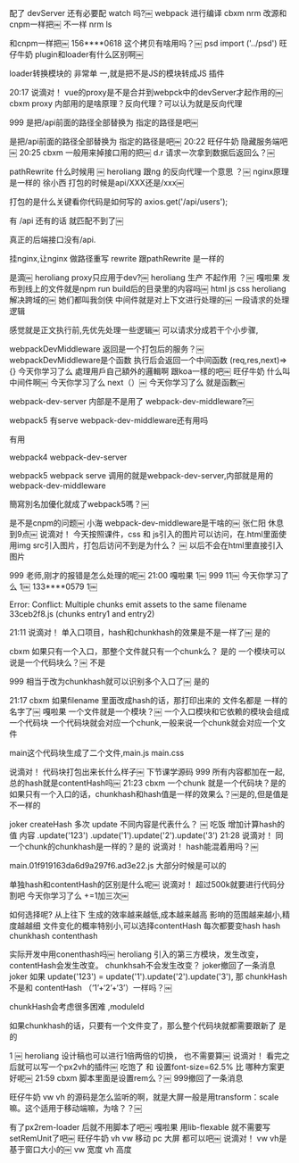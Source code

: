 
配了 devServer 还有必要配 watch 吗?￼
webpack 进行编译 
cbxm
nrm 改源和cnpm一样把￼ 不一样
nrm ls

和cnpm一样把￼
156****0618
这个拷贝有啥用吗？￼ psd
import ('../psd')
旺仔牛奶
plugin和loader有什么区别啊￼

loader转换模块的 非常单 一,就是把不是JS的模块转成JS
插件

20:17
说滴对！
vue的proxy是不是合并到webpck中的devServer才起作用的￼
cbxm
proxy 内部用的是啥原理？反向代理？可以认为就是反向代理

999
是把/api前面的路径全部替换为 指定的路径是吧￼




是把/api前面的路径全部替换为 指定的路径是吧￼
20:22
旺仔牛奶
隐藏服务端吧￼
20:25
cbxm
一般用来掉接口用的把￼
d.r
请求一次拿到数据后返回么？￼


pathRewrite 什么时候用
￼
heroliang
跟ng 的反向代理一个意思 ？￼ nginx原理是一样的
徐小西
打包的时候是api/XXX还是/xxx￼

打包的是什么关键看你代码是如何写的
axios.get('/api/users');

有  /api 还有的话 就匹配不到了￼

真正的后端接口没有/api.

挂nginx,让nginx 做路径重写
rewrite 跟pathRewrite 是一样的

是滴￼
heroliang
proxy只应用于dev?￼
heroliang
生产  不起作用 ？￼
嘎啦果
发布到线上的文件就是npm run build后的目录里的内容吗￼  html js css
heroliang
解决跨域的￼
她们都叫我剑侠
中间件就是对上下文进行处理的￼
一段请求的处理逻辑


感觉就是正文执行前,先优先处理一些逻辑￼
可以请求分成若干个小步骤,

webpackDevMiddleware 返回是一个打包后的服务？￼
webpackDevMiddleware是个函数
执行后会返回一个中间函数 (req,res,next)=>{}
今天你学习了么
處理用戶自己額外的邏輯啊  跟koa一樣的吧￼
旺仔牛奶
什么叫中间件啊￼
今天你学习了么
next（）￼
今天你学习了么
就是函數￼


webpack-dev-server 内部是不是用了 webpack-dev-middleware?￼


webpack5 有serve webpack-dev-middleware还有用吗

有用

webpack4 webpack-dev-server

webpack5  webpack serve 调用的就是webpack-dev-server,内部就是用的webpack-dev-middleware

簡寫別名加優化就成了webpack5嗎？￼


是不是cnpm的问题￼
小海
webpack-dev-middleware是干啥的￼
张仁阳
休息到9点￼
说滴对！
今天按照课件，css 和 js引入的图片可以访问，在.html里面使用img src引入图片，打包后访问不到是为什么？ ￼
以后不会在html里直接引入图片

999
老师,刚才的报错是怎么处理的呢￼
21:00
嘎啦果
1￼
999
11￼
今天你学习了么
1￼
133****0579
1￼


 Error: Conflict: Multiple chunks emit assets to the same filename 33ceb2f8.js (chunks entry1 and entry2)


 21:11
说滴对！
单入口项目，hash和chunkhash的效果是不是一样了￼ 是的

cbxm
如果只有一个入口，那整个文件就只有一个chunk么？
是的
一个模块可以说是一个代码块么？￼
不是


999
相当于改为chunkhash就可以识别多个入口了￼ 是的



21:17
cbxm
如果filename 里面改成hash的话，那打印出来的 文件名都是 一样的名字了￼
嘎啦果
一个文件就是一个模块？￼
一个入口模块和它依赖的模块会组成一个代码块
一个代码块就会对应一个chunk,一般来说一个chunk就会对应一个文件

main这个代码块生成了二个文件,main.js main.css

说滴对！
代码块打包出来长什么样子￼ 下节课学源码
999
所有内容都加在一起,总的hash就是contentHash吗￼
21:23
cbxm
一个chunk 就是一个代码块？是的
 如果只有一个入口的话，chunkhash和hash值是一样的效果么？￼是的,但是值是不一样的

joker
createHash 多次 update 不同内容是代表什么？ ￼
吃饭
增加计算hash的值 内容
.update('123') 
.update('1').update('2').update('3')
21:28
说滴对！
同一个chunk的chunkhash是一样的？是的
说滴对！
hash能混着用吗？￼

 main.01f919163da6d9a297f6.ad3e22.js  大部分时候是可以的



单独hash和contentHash的区别是什么呢￼
说滴对！
超过500k就要进行代码分割吧
今天你学习了么
+=1加三次￼


如何选择呢?
从上往下 生成的效率越来越低,成本越来越高
影响的范围越来越小,精度越越细
文件变化的概率特别小,可以选择contentHash
每次都要变hash
hash
chunkhash
contenthash


实际开发中用conenthash吗￼
heroliang
引入的第三方模块，发生改变， contentHash会发生改变。 chunkhsah不会发生改变？
joker撤回了一条消息
joker
如果 update('123') = update('1').update('2').update('3'), 那 chunkHash 不是和 contentHash （‘1’+‘2’+‘3’）一样吗？￼

chunkHash会考虑很多困难 ,moduleId


如果chunkhash的话，只要有一个文件变了，那么整个代码块就都需要跟新了 是的


1 ￼
heroliang
设计稿也可以进行1倍两倍的切换， 也不需要算￼
说滴对！
看完之后就可以写一个px2vh的插件￼
吃饱了
和 设置font-size=62.5% 比 哪种方案更好呢￼
21:59
cbxm
脚本里面是设置rem么？￼
999撤回了一条消息


旺仔牛奶
vw vh 的源码是怎么监听的啊，就是大屏一般是用transform：scale 嘛。这个适用于移动端嘛，为啥？？￼


有了px2rem-loader 后就不用脚本了吧￼
嘎啦果
用lib-flexable  就不需要写setRemUnit了吧￼
旺仔牛奶
vh vw 移动 pc 大屏 都可以吧￼
说滴对！
vw vh是基于窗口大小的￼
vw 宽度
vh 高度
